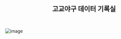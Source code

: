 <h2 style="text-align:center;">고교야구 데이터 기록실</h2>  

&nbsp;
&nbsp;


![image](https://github.com/user-attachments/assets/09d60d67-2889-4f2a-99e9-5648d772ce18)

